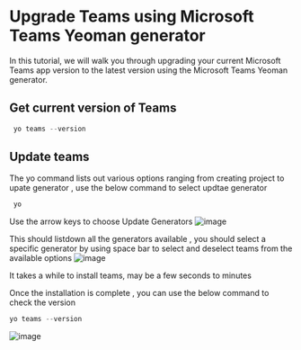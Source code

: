 # Upgrade Teams using Microsoft Teams Yeoman generator
In this tutorial, we will walk you through upgrading your current Microsoft Teams app version to the latest version using the Microsoft Teams Yeoman generator. 
## Get current version of Teams
```PowerShell
 yo teams --version
```
## Update teams
The yo command lists out various options ranging from creating project to upate generator , use the below command to select updtae generator
```PowerShell
 yo
```
Use the arrow keys to choose Update Generators
![image](https://github.com/divya-akula/msteams-docs/blob/master/msteams-platform/assets/images/Update-Teams/YoSelectUpdateGen.png)

This should listdown all the generators available , you should select a specific generator by using space bar to select and deselect teams from the available options
![image](https://github.com/divya-akula/msteams-docs/blob/master/msteams-platform/assets/images/Update-Teams//UseSpaceToSelectGenerators.png)

It takes a while to install teams, may be a few seconds to minutes

Once the installation is complete , you can use the below command to check the version

```PowerShell
yo teams --version
```
![image](https://github.com/divya-akula/msteams-docs/blob/master/msteams-platform/assets/images/Update-Teams/FindVersionAfterInstallation.png)
